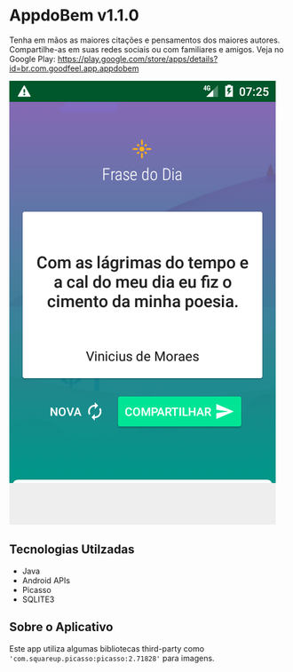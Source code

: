 # AppdoBem v1.1.0
Tenha em mãos as maiores citações e pensamentos dos maiores autores. Compartilhe-as em suas redes sociais ou com familiares e amigos. Veja no Google Play: https://play.google.com/store/apps/details?id=br.com.goodfeel.app.appdobem

![Screenshot](https://raw.githubusercontent.com/eduardowgmendes/AppdoBem/master/Screenshot_1562495141.png)

## Tecnologias Utilzadas 
- Java
- Android APIs
- Picasso 
- SQLITE3

## Sobre o Aplicativo 
Este app utiliza algumas bibliotecas third-party como ```'com.squareup.picasso:picasso:2.71828'``` para imagens.   
